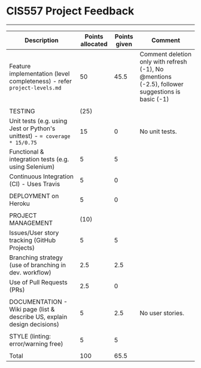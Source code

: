 # CIS557 Project Feedback
---
| Description                                                                | Points allocated | Points given | Comment |
| -------------------------------------------------------------------------- | ---------------- | ------------ | ------- |
| Feature implementation (level completeness) - refer `project-levels.md`    | 50               | 45.5         | Comment deletion only with refresh (-1), No @mentions (-2.5), follower suggestions is basic (-1)
|                                                                            |                  |              |
| TESTING                                                                    | (25)             |              |
| Unit tests (e.g. using Jest or Python's unittest) - `= coverage * 15/0.75` | 15               | 0            | No unit tests.
| Functional & integration tests (e.g. using Selenium)                       | 5                | 5            |
| Continuous Integration (CI) - Uses Travis                                  | 5                | 0            |
|                                                                            |                  |              |
| DEPLOYMENT on Heroku                                                       | 5                | 0            |
|                                                                            |                  |              |
| PROJECT MANAGEMENT                                                         | (10)             |              |
| Issues/User story tracking (GitHub Projects)                               | 5                | 5            |
| Branching strategy (use of branching in dev. workflow)                     | 2.5              | 2.5          |
| Use of Pull Requests (PRs)                                                 | 2.5              | 0            | 
|                                                                            |                  |              |
| DOCUMENTATION - Wiki page (list & describe US, explain design decisions)   | 5                | 2.5           | No user stories.
|                                                                            |                  |              |
| STYLE (linting: error/warning free)                                        | 5                | 5            |
|                                                                            |                  |              |
| Total                                                                      | 100              | 65.5          |
